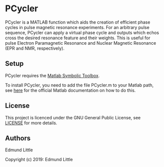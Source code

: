 # PCycler
PCycler is a MATLAB function which aids the creation of efficient phase cycles in pulse magnetic resonance experiments. For an arbitrary pulse sequence, PCycler can apply a virtual phase cycle and outputs which echos cross the desired resonance feature and their weights. This is useful for pulse Electron Paramagnetic Resonance and Nuclear Magnetic Resonance (EPR and NMR, respectively).

## Setup
PCycler requires the [Matlab Symbolic Toolbox](https://uk.mathworks.com/products/symbolic.html).

To install PCycler, you need to add the file PCycler.m to your Matlab path, see [here](https://uk.mathworks.com/help/matlab/matlab_env/add-remove-or-reorder-folders-on-the-search-path.html) for the official Matlab documentation on how to do this.

## License

This project is licenced under the GNU General Public License, see [LICENSE](../LICENSE) for more details.

## Authors

Edmund Little

Copyright (c) 2019: Edmund Little
